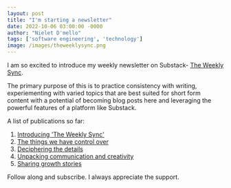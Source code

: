 ```yaml
---
layout: post
title: "I'm starting a newsletter"
date: 2022-10-06 03:00:00 -0000
author: "Nielet D'mello"
tags: ['software engineering', 'technology']
image: /images/theweeklysync.png
---
```


I am so excited to introduce my weekly newsletter on Substack- [The Weekly Sync](https://theweeklysync.substack.com/).

The primary purpose of this is to practice consistency with writing, experiementing with varied topics that are best suited for short form content with a potential of becoming blog posts here and leveraging the powerful features of a platform like Substack.

A list of publications so far:

1. [Introducing 'The Weekly Sync'](https://theweeklysync.substack.com/p/introducing-the-weekly-sync)
2. [The things we have control over](https://theweeklysync.substack.com/p/the-things-we-have-control-over)
3. [Deciphering the details](https://theweeklysync.substack.com/p/deciphering-the-details)
4. [Unpacking communication and creativity](https://theweeklysync.substack.com/p/unpacking-communication-and-creativity)
5. [Sharing growth stories](https://theweeklysync.substack.com/p/sharing-growth-stories)

Follow along and subscribe. I always appreciate the support.
